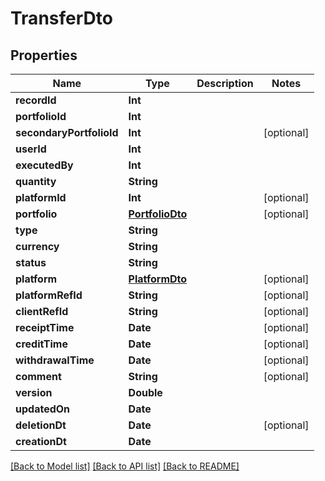 # TransferDto

## Properties
Name | Type | Description | Notes
------------ | ------------- | ------------- | -------------
**recordId** | **Int** |  | 
**portfolioId** | **Int** |  | 
**secondaryPortfolioId** | **Int** |  | [optional] 
**userId** | **Int** |  | 
**executedBy** | **Int** |  | 
**quantity** | **String** |  | 
**platformId** | **Int** |  | [optional] 
**portfolio** | [**PortfolioDto**](PortfolioDto.md) |  | [optional] 
**type** | **String** |  | 
**currency** | **String** |  | 
**status** | **String** |  | 
**platform** | [**PlatformDto**](PlatformDto.md) |  | [optional] 
**platformRefId** | **String** |  | [optional] 
**clientRefId** | **String** |  | [optional] 
**receiptTime** | **Date** |  | [optional] 
**creditTime** | **Date** |  | [optional] 
**withdrawalTime** | **Date** |  | [optional] 
**comment** | **String** |  | [optional] 
**version** | **Double** |  | 
**updatedOn** | **Date** |  | 
**deletionDt** | **Date** |  | [optional] 
**creationDt** | **Date** |  | 

[[Back to Model list]](../README.md#documentation-for-models) [[Back to API list]](../README.md#documentation-for-api-endpoints) [[Back to README]](../README.md)


